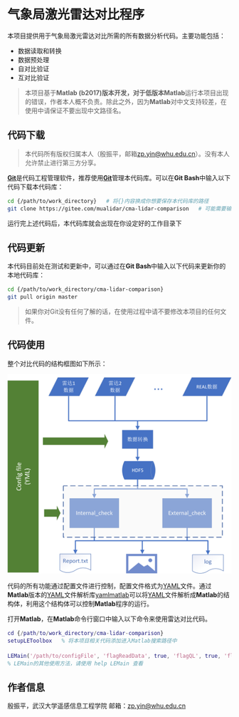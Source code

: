# 气象局激光雷达对比程序

本项目提供用于气象局激光雷达对比所需的所有数据分析代码。主要功能包括：

- 数据读取和转换
- 数据预处理
- 自对比验证
- 互对比验证

> 本项目基于**Matlab (b2017)**版本开发，对于低版本**Matlab**运行本项目出现的错误，作者本人概不负责。除此之外，因为**Matlab**对中文支持较差，在使用中请保证不要出现中文路径名。

## 代码下载

> 本代码所有版权归属本人（殷振平，邮箱<zp.yin@whu.edu.cn>）。没有本人允许禁止进行第三方分享。

[**Git**][1]是代码工程管理软件，推荐使用[**Git**][1]管理本代码库。可以在**Git Bash**中输入以下代码下载本代码库：

```bash
cd {/path/to/work_directory}   # 将{}内容换成你想要保存本代码库的路径
git clone https://gitee.com/mualidar/cma-lidar-comparison   # 可能需要输入你的Gitee账号和密码
```

运行完上述代码后，本代码库就会出现在你设定好的工作目录下

## 代码更新

本代码目前处在测试和更新中，可以通过在**Git Bash**中输入以下代码来更新你的本地代码库：

```bash
cd {/path/to/work_directory/cma-lidar-comparison}
git pull origin master
```

> 如果你对Git没有任何了解的话，在使用过程中请不要修改本项目的任何文件。

## 代码使用

整个对比代码的结构框图如下所示：

![structure](./image/程序整体结构图.png)

代码的所有功能通过配置文件进行控制，配置文件格式为[YAML][2]文件。通过**Matlab**版本的[YAML][2]文件解析库[yamlmatlab][3]可以将[YAML][2]文件解析成**Matlab**的结构体，利用这个结构体可以控制**Matlab**程序的运行。

打开**Matlab**，在**Matlab**命令行窗口中输入以下命令来使用雷达对比代码。

```matlab
cd {/path/to/work_directory/cma-lidar-comparison}
setupLEToolbox   % 将本项目相关代码添加进入Matlab搜索路径中

LEMain('/path/to/configFile', 'flagReadData', true, 'flagQL', true, 'flagDebug', false);   % 显示雷达数据快照，其中注意设置config文件的绝对路径
% LEMain的其他使用方法，请使用 help LEMain 查看
```

## 作者信息

殷振平，武汉大学遥感信息工程学院
邮箱：zp.yin@whu.edu.cn

[1]: https://git-scm.com/downloads
[2]: https://yaml.org/
[3]: https://code.google.com/archive/p/yamlmatlab/